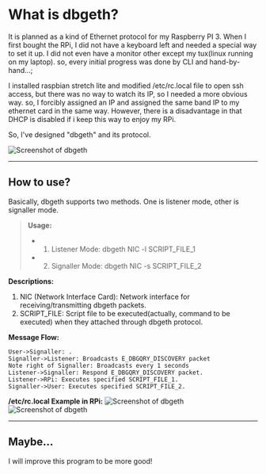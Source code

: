 What is dbgeth?
===============
It is planned as a kind of Ethernet protocol for my Raspberry PI 3.
When I first bought the RPi, I did not have a keyboard left and needed a special way to set it up.
I did not even have a monitor other except my tux(linux running on my laptop).
so, every initial progress was done by CLI and hand-by-hand...;

I installed raspbian stretch lite and modified /etc/rc.local file to open ssh access, 
but there was no way to watch its IP, so I needed a more obvious way. 
so, I forcibly assigned an IP and assigned the same band IP to my ethernet card in the same way.
However, there is a disadvantage in that DHCP is disabled if i keep this way to enjoy my RPi.

So, I've designed "dbgeth" and its protocol.

![Screenshot of dbgeth](http://cfile5.uf.tistory.com/image/99C5243359FD781836B9F6)


----------


How to use?
-------------
Basically, dbgeth supports two methods. One is listener mode, other is signaller mode.
> **Usage:**
> 
> - 1. Listener Mode: dbgeth NIC -l SCRIPT_FILE_1
> - 2. Signaller Mode: dbgeth NIC -s SCRIPT_FILE_2

**Descriptions:**
1) NIC (Network Interface Card): Network interface for receiving/transmitting dbgeth packets.
2) SCRIPT_FILE: Script file to be executed(actually, command to be executed) when they attached through dbgeth protocol.

**Message Flow:**
```sequence
User->Signaller: .
Signaller->Listener: Broadcasts E_DBGQRY_DISCOVERY packet
Note right of Signaller: Broadcasts every 1 seconds
Listener->Signaller: Respond E_DBGQRY_DISCOVERY packet.
Listener->RPi: Executes specified SCRIPT_FILE_1.
Signaller->User: Executes specified SCRIPT_FILE_2.
```

**/etc/rc.local Example in RPi:**
![Screenshot of dbgeth](http://cfile24.uf.tistory.com/image/9906D63359FD828818843C)
![Screenshot of dbgeth](http://cfile24.uf.tistory.com/image/99C9BB3359FD82B72DA887)

----------


Maybe...
-------------
I will improve this program to be more good!
